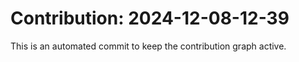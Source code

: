 # Contribution: 2024-12-08-12-39
This is an automated commit to keep the contribution graph active.

